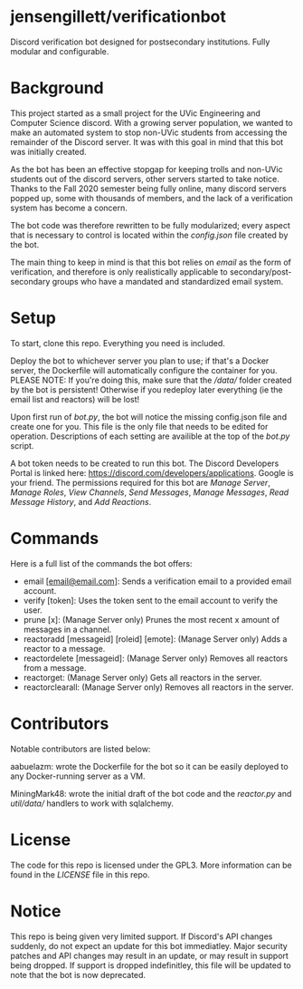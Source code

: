 # jensengillett/verificationbot
Discord verification bot designed for postsecondary institutions. Fully modular and configurable.

# Background
This project started as a small project for the UVic Engineering and Computer Science discord. With a growing server population, we wanted to make an automated system to stop non-UVic students from accessing the remainder of the Discord server. It was with this goal in mind that this bot was initially created.

As the bot has been an effective stopgap for keeping trolls and non-UVic students out of the discord servers, other servers started to take notice. Thanks to the Fall 2020 semester being fully online, many discord servers popped up, some with thousands of members, and the lack of a verification system has become a concern.

The bot code was therefore rewritten to be fully modularized; every aspect that is necessary to control is located within the *config.json* file created by the bot.

The main thing to keep in mind is that this bot relies on *email* as the form of verification, and therefore is only realistically applicable to secondary/post-secondary groups who have a mandated and standardized email system.

# Setup
To start, clone this repo. Everything you need is included.

Deploy the bot to whichever server you plan to use; if that's a Docker server, the Dockerfile will automatically configure the container for you. PLEASE NOTE: If you're doing this, make sure that the */data/* folder created by the bot is persistent! Otherwise if you redeploy later everything (ie the email list and reactors) will be lost!

Upon first run of *bot.py*, the bot will notice the missing config.json file and create one for you. This file is the only file that needs to be edited for operation. Descriptions of each setting are availible at the top of the *bot.py* script.

A bot token needs to be created to run this bot. The Discord Developers Portal is linked here: https://discord.com/developers/applications. Google is your friend. The permissions required for this bot are *Manage Server*, *Manage Roles*, *View Channels*, *Send Messages*, *Manage Messages*, *Read Message History*, and *Add Reactions*. 

# Commands
Here is a full list of the commands the bot offers:
- email [email@email.com]: Sends a verification email to a provided email account.
- verify [token]: Uses the token sent to the email account to verify the user.
- prune [x]: (Manage Server only) Prunes the most recent x amount of messages in a channel.
- reactoradd [messageid] [roleid] [emote]: (Manage Server only) Adds a reactor to a message.
- reactordelete [messageid]: (Manage Server only) Removes all reactors from a message.
- reactorget: (Manage Server only) Gets all reactors in the server.
- reactorclearall: (Manage Server only) Removes all reactors in the server.

# Contributors
Notable contributors are listed below:

aabuelazm: wrote the Dockerfile for the bot so it can be easily deployed to any Docker-running server as a VM.

MiningMark48: wrote the initial draft of the bot code and the *reactor.py* and *util/data/* handlers to work with sqlalchemy.

# License
The code for this repo is licensed under the GPL3. More information can be found in the *LICENSE* file in this repo.

# Notice
This repo is being given very limited support. If Discord's API changes suddenly, do not expect an update for this bot immediatley. Major security patches and API changes may result in an update, or may result in support being dropped. If support is dropped indefinitley, this file will be updated to note that the bot is now deprecated.
